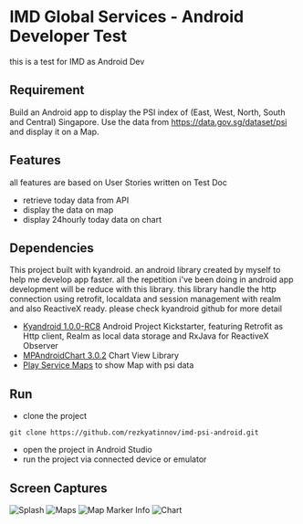 # IMD Global Services - Android Developer Test

this is a test for IMD as Android Dev

## Requirement
Build an Android app to display the PSI index of (East, West, North, South and
Central) Singapore. Use the data from https://data.gov.sg/dataset/psi and display it on a Map.

## Features
all features are based on User Stories written on Test Doc

* retrieve today data from API
* display the data on map
* display 24hourly today data on chart

## Dependencies
This project built with kyandroid. an android library created by myself to help me develop app faster. all the repetition i've been doing in android app development will be reduce with this library. this library handle the http connection using retrofit, localdata and session management with realm and also ReactiveX ready. please check kyandroid github for more detail

 * [Kyandroid 1.0.0-RC8](https://github.com/rezkyatinnov/kyandroid) Android Project Kickstarter, featuring Retrofit as Http client, Realm as local data storage and RxJava for ReactiveX Observer
 * [MPAndroidChart 3.0.2](https://github.com/PhilJay/MPAndroidChart) Chart View Library
 * [Play Service Maps](https://developers.google.com/android/guides/setup) to show Map with psi data

## Run 

* clone the project

```
git clone https://github.com/rezkyatinnov/imd-psi-android.git
```

* open the project in Android Studio
* run the project via connected device or emulator

## Screen Captures
![Splash](https://github.com/rezkyatinnov/imd-psi-android/blob/master/captures/splash.png)
![Maps](https://github.com/rezkyatinnov/imd-psi-android/blob/master/captures/map.png)
![Map Marker Info](https://github.com/rezkyatinnov/imd-psi-android/blob/master/captures/map_info.png)
![Chart](https://github.com/rezkyatinnov/imd-psi-android/blob/master/captures/chart.png)